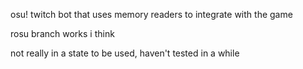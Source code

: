 osu! twitch bot that uses memory readers to integrate with the game

rosu branch works i think

not really in a state to be used, haven't tested in a while
